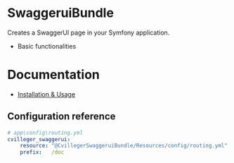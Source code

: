 SwaggeruiBundle
=================

Creates a SwaggerUI page in your Symfony application.

- Basic functionalities

# Documentation

* [Installation & Usage](https://github.com/cvilleger/swaggeruibundle/blob/master/Resources/doc/index.md)

## Configuration reference

```yaml
# app\config\routing.yml
cvilleger_swaggerui:
    resource: "@CvillegerSwaggeruiBundle/Resources/config/routing.yml"
    prefix:   /doc
```
